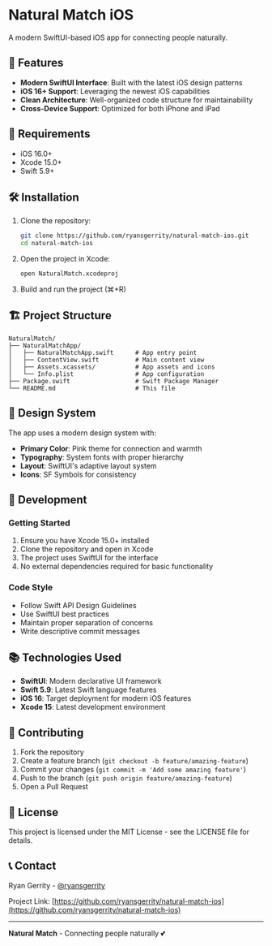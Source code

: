 # Natural Match iOS

A modern SwiftUI-based iOS app for connecting people naturally.

## 🚀 Features

- **Modern SwiftUI Interface**: Built with the latest iOS design patterns
- **iOS 16+ Support**: Leveraging the newest iOS capabilities
- **Clean Architecture**: Well-organized code structure for maintainability
- **Cross-Device Support**: Optimized for both iPhone and iPad

## 📱 Requirements

- iOS 16.0+
- Xcode 15.0+
- Swift 5.9+

## 🛠 Installation

1. Clone the repository:
   ```bash
   git clone https://github.com/ryansgerrity/natural-match-ios.git
   cd natural-match-ios
   ```

2. Open the project in Xcode:
   ```bash
   open NaturalMatch.xcodeproj
   ```

3. Build and run the project (⌘+R)

## 🏗 Project Structure

```
NaturalMatch/
├── NaturalMatchApp/
│   ├── NaturalMatchApp.swift      # App entry point
│   ├── ContentView.swift          # Main content view
│   ├── Assets.xcassets/           # App assets and icons
│   └── Info.plist                 # App configuration
├── Package.swift                  # Swift Package Manager
└── README.md                      # This file
```

## 🎨 Design System

The app uses a modern design system with:
- **Primary Color**: Pink theme for connection and warmth
- **Typography**: System fonts with proper hierarchy
- **Layout**: SwiftUI's adaptive layout system
- **Icons**: SF Symbols for consistency

## 🔧 Development

### Getting Started

1. Ensure you have Xcode 15.0+ installed
2. Clone the repository and open in Xcode
3. The project uses SwiftUI for the interface
4. No external dependencies required for basic functionality

### Code Style

- Follow Swift API Design Guidelines
- Use SwiftUI best practices
- Maintain proper separation of concerns
- Write descriptive commit messages

## 📚 Technologies Used

- **SwiftUI**: Modern declarative UI framework
- **Swift 5.9**: Latest Swift language features
- **iOS 16**: Target deployment for modern iOS features
- **Xcode 15**: Latest development environment

## 🤝 Contributing

1. Fork the repository
2. Create a feature branch (`git checkout -b feature/amazing-feature`)
3. Commit your changes (`git commit -m 'Add some amazing feature'`)
4. Push to the branch (`git push origin feature/amazing-feature`)
5. Open a Pull Request

## 📄 License

This project is licensed under the MIT License - see the LICENSE file for details.

## 📞 Contact

Ryan Gerrity - [@ryansgerrity](https://github.com/ryansgerrity)

Project Link: [https://github.com/ryansgerrity/natural-match-ios](https://github.com/ryansgerrity/natural-match-ios)

---

**Natural Match** - Connecting people naturally 💕 